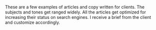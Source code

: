 These are a few examples of articles and copy written for clients. The subjects and tones get ranged widely. All the articles get optimized for increasing their status on search engines. I receive a brief from the client and customize accordingly. 
